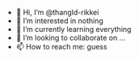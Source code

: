 - 👋 Hi, I’m @thangld-rikkei
- 👀 I’m interested in nothing
- 🌱 I’m currently learning everything
- 💞️ I’m looking to collaborate on ...
- 📫 How to reach me: guess

<!---
thangld-rikkei/thangld-rikkei is a ✨ special ✨ repository because its `README.md` (this file) appears on your GitHub profile.
You can click the Preview link to take a look at your changes.
--->
